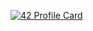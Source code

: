 [![42 Profile Card](https://1337-readme.vercel.app/api/profile?cursus=42cursus&dark=true&login=ahmcherk)](https://github.com/mohouyizme/1337-readme)<br>

